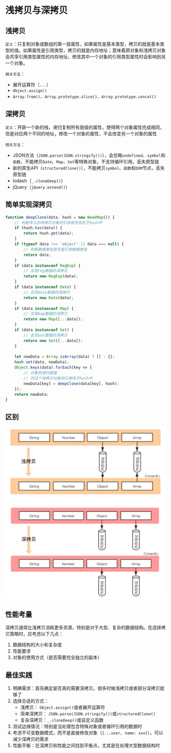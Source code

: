 # 浅拷贝与深拷贝

## 浅拷贝

`定义`：只复制对象或数组的第一层属性，如果属性是基本类型，拷贝的就是基本类型的值。如果属性是引用类型，拷贝的就是内存地址；意味着原对象和浅拷贝对象会共享引用类型属性的内存地址，修改其中一个对象的引用类型属性时会影响到另一个对象。

`相关方法`：

- 展开运算符（`...`）
- `Object.assign()`
- `Array.from()`、`Array.prototype.slice()`、`Array.prototype.concat()`

## 深拷贝

`定义`：开辟一个新的栈，递归复制所有层级的属性，使得两个对象属性完成相同，但是对应两个不同的地址，修改一个对象的属性，不会改变另一个对象的属性

`相关方法`：

- JSON方法（`JSON.parse(JSON.stringify())`），会忽略`undefined`、`symbol`和`函数`，不能拷贝`Date`、`Map`、`Set`等特殊对象，不支持循环引用，丢失原型链
- 新的原生API（`structuredClone()`），不能拷贝`symbol`、`函数`和`DOM`节点，丢失原型链
- lodash（`_.cloneDeep()`）
- jQuery（`jQuery.extend()`）

## 简单实现深拷贝

```javascript
function deepClone(data, hash = new WeakMap()) {
    // 判断传入的待拷贝对象的引用是否存在于hash中
    if (hash.has(data)) {
        return hash.get(data);
    } 
    if (typeof data !== 'object' || data === null) {
        // 判断数据类型是否是引用数据类型
        return data;
    }
    if (data instanceof RegExp) {
        // 实现reg数据的深拷贝
        return new RegExp(data);
    } 
    if (data instanceof Date) {
        // 实现date数据的深拷贝
        return new Date(data);
    }
    if (data instanceof Map) {
        // 实现map数据的深拷贝
        return new Map([...data]);
    }
    if (data instanceof Set) {
        // 实现set数据的深拷贝
        return new Set([...data]);
    }

    let newData = Array.isArray(data) ? [] : {};
    hash.set(data, newData);
    Object.keys(data).forEach(key => {
        // 对象则递归赋值
        // 将这个待拷贝对象的引用存于hash中
        newData[key] = deepClone(data[key], hash);
    });
    return newData;
}
```

## 区别

![clone](./images/clone.png)

## 性能考量

深拷贝通常比浅拷贝消耗更多资源，特别是对于大型、复杂的数据结构。在选择拷贝策略时，应考虑以下几点：

1. 数据结构的大小和复杂度
2. 性能要求
3. 对象的使用方式（是否需要完全独立的副本）

## 最佳实践

1. 明确需求：首先确定是否真的需要深拷贝。很多时候浅拷贝或者部分深拷贝就够了
2. 选择合适的方式：
    - 浅拷贝： `Object.assign()`或者展开运算符
    - 简单深拷贝： `JSON.parse(JSON.stringify())`或`structuredClone()`
    - 复杂深拷贝：`_.cloneDeep()`或自定义函数
3. 测试边缘情况：特别是当处理包含特殊对象或者循环引用的数据时
4. 考虑不可变数据模式，而不是直接修改对象（`{...user, name: xxx}`），可以减少深拷贝的需求
5. 性能平衡：在深拷贝和性能之间找到平衡点，尤其是在处理大型数据结构时